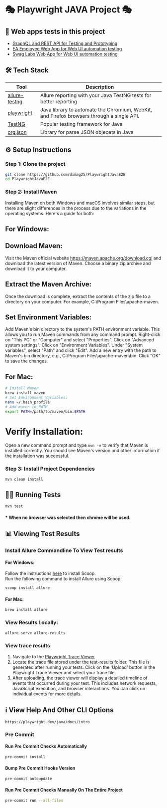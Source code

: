 # 🎭 Playwright JAVA Project 🎭



## 📃 Web apps tests in this project

* [GraphQL and REST API for Testing and Prototyping](https://gorest.co.in/ )
* [EA Employee Web App for Web UI automation testing](http://eaapp.somee.com/)
* [Swag Labs Web App for Web UI automation testing](https://www.saucedemo.com//)

## 🛠️ Tech Stack

| Tool                                                                               | Description                                                                               |
|------------------------------------------------------------------------------------|-------------------------------------------------------------------------------------------|
| [allure-testng](https://mvnrepository.com/artifact/io.qameta.allure/allure-testng) | Allure reporting with your Java TestNG tests for better reporting                         |
| [playwright](https://playwright.dev/java/docs/intro)                               | Java library to automate the Chromium, WebKit, and Firefox browsers through a single API. |
| [TestNG](https://testng.org/)                                                      | Popular testing framework for Java                                                        |
| [org.json](https://mvnrepository.com/artifact/org.json/json)                                     | Library for parse JSON objecets in Java                                                   |

## ⚙️ Setup Instructions

### Step 1: Clone the project

```bash
git clone https://github.com/dimag25/PlaywrightJavaE2E
cd PlaywrightJavaE2E
```

### Step 2: Install Maven
Installing Maven on both Windows and macOS involves similar steps, but there are slight differences in the process due to the variations in the operating systems. Here's a guide for both:

## For Windows:
## Download Maven:
Visit the Maven official website https://maven.apache.org/download.cgi and download the latest version of Maven.
Choose a binary zip archive and download it to your computer.
## Extract the Maven Archive:
Once the download is complete, extract the contents of the zip file to a directory on your computer. For example, C:\Program Files\apache-maven.
## Set Environment Variables:
Add Maven's bin directory to the system's PATH environment variable. This allows you to run Maven commands from any command prompt.
Right-click on "This PC" or "Computer" and select "Properties".
Click on "Advanced system settings".
Click on "Environment Variables".
Under "System variables", select "Path" and click "Edit".
Add a new entry with the path to Maven's bin directory, e.g., C:\Program Files\apache-maven\bin.
Click "OK" to save the changes.

## For Mac:
```bash
# Install Maven
brew install maven
# Set Environment Variables:
nano ~/.bash_profile
# Add maven to PATH
export PATH=/path/to/maven/bin:$PATH
```

# Verify Installation:
Open a new command prompt and type `mvn -v` to verify that Maven is installed correctly. You should see Maven's version and other information if the installation was successful.



### Step 3: Install Project Dependencies

```bash
mvn clean install
```

## 🏃‍♂️ Running Tests

```bash
mvn test
```

#### * When no browser was selected then chrome will be used.


## 📊 Viewing Test Results

### Install Allure Commandline To View Test results

#### For Windows:

Follow the instructions [here](https://scoop.sh/) to install Scoop.<br>
Run the following command to install Allure using Scoop:

```bash
scoop install allure
```

#### For Mac:

```bash
brew install allure
```

### View Results Locally:

```bash
allure serve allure-results
```

### View trace results:

1. Navigate to the [Playwright Trace Viewer](https://trace.playwright.dev/)
2. Locate the trace file stored under the test-results folder. This file is generated after running your tests. Click on the 'Upload' button in the Playwright Trace Viewer and select your trace file.
3. After uploading, the trace viewer will display a detailed timeline of events that occurred during your test. This includes network requests, JavaScript execution, and browser interactions. You can click on individual events for more details.

## ℹ️ View Help And Other CLI Options

```
https://playwright.dev/java/docs/intro
```

### Pre Commit

#### Run Pre Commit Checks Automatically

```bash
pre-commit install
```

#### Bump Pre Commit Hooks Version

```bash
pre-commit autoupdate
```

#### Run Pre Commit Checks Manually On The Entire Project

```bash
pre-commit run --all-files
```
